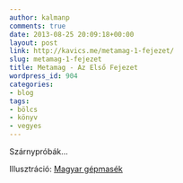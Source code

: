 ```yaml
---
author: kalmanp
comments: true
date: 2013-08-25 20:09:18+00:00
layout: post
link: http://kavics.me/metamag-1-fejezet/
slug: metamag-1-fejezet
title: Metamag - Az Első Fejezet
wordpress_id: 904
categories:
- blog
tags:
- bölcs
- könyv
- vegyes
---
```


[
](/kavicsblog/wp-content/uploads/2013/08/metamag.pdf)

Szárnypróbák...<!-- more -->

Illusztráció: [Magyar gépmasék](http://magyargepmesek.tumblr.com)
